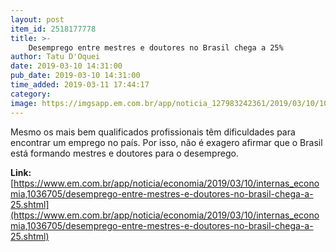 ```yaml
---
layout: post
item_id: 2518177778
title: >-
    Desemprego entre mestres e doutores no Brasil chega a 25%
author: Tatu D'Oquei
date: 2019-03-10 14:31:00
pub_date: 2019-03-10 14:31:00
time_added: 2019-03-11 17:44:17
category: 
image: https://imgsapp.em.com.br/app/noticia_127983242361/2019/03/10/1036705/20190310113604763669e.JPEG
---
```


Mesmo os mais bem qualificados profissionais têm dificuldades para encontrar um emprego no país. Por isso, não é exagero afirmar que o Brasil está formando mestres e doutores para o desemprego.

**Link:** [https://www.em.com.br/app/noticia/economia/2019/03/10/internas_economia,1036705/desemprego-entre-mestres-e-doutores-no-brasil-chega-a-25.shtml](https://www.em.com.br/app/noticia/economia/2019/03/10/internas_economia,1036705/desemprego-entre-mestres-e-doutores-no-brasil-chega-a-25.shtml)

